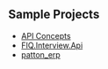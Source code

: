 ## Sample Projects

- [API Concepts](https://github.com/utpal-maiti/DOTNET_CORE/tree/main/API/APIConcepts)
- [FIQ.Interview.Api](https://github.com/utpal-maiti/FIQ.Interview.Api.git)
- [patton_erp](https://github.com/gitturain/patton_erp)
